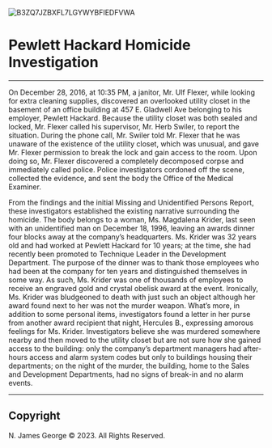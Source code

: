 ![B3ZQ7JZBXFL7LGYWYBFIEDFVWA](https://github.com/njgeorge000158/Data-Modeling-and-SQL-Queries-for-Employee-Database/assets/137228821/f7085dd1-4539-4a8c-8e58-2c440dad585f)

# Pewlett Hackard Homicide Investigation
----
On December 28, 2016, at 10:35 PM, a janitor, Mr. Ulf Flexer, while looking for extra cleaning supplies, discovered an overlooked utility closet in the basement of an office building at 457 E. Gladwell Ave belonging to his employer, Pewlett Hackard.  Because the utility closet was both sealed and locked, Mr. Flexer called his supervisor, Mr. Herb Swiler, to report the situation.  During the phone call, Mr. Swiler told Mr. Flexer that he was unaware of the existence of the utility closet, which was unusual, and gave Mr. Flexer permission to break the lock and gain access to the room.  Upon doing so, Mr. Flexer discovered a completely decomposed corpse and immediately called police.  Police investigators cordoned off the scene, collected the evidence, and sent the body the Office of the Medical Examiner.  

From the findings and the initial Missing and Unidentified Persons Report, these investigators established the existing narrative surrounding the homicide.  The body belongs to a woman, Ms. Magdalena Krider, last seen with an unidentified man on December 18, 1996, leaving an awards dinner four blocks away at the company’s headquarters.  Ms. Krider was 32 years old and had worked at Pewlett Hackard for 10 years; at the time, she had recently been promoted to Technique Leader in the Development Department.  The purpose of the dinner was to thank those employees who had been at the company for ten years and distinguished themselves in some way.  As such, Ms. Krider was one of thousands of employees to receive an engraved gold and crystal obelisk award at the event.  Ironically, Ms. Krider was bludgeoned to death with just such an object although her award found next to her was not the murder weapon.  What’s more, in addition to some personal items, investigators found a letter in her purse from another award recipient that night, Hercules B., expressing amorous feelings for Ms. Krider.  Investigators believe she was murdered somewhere nearby and then moved to the utility closet but are not sure how she gained access to the building: only the company’s department managers had after-hours access and alarm system codes but only to buildings housing their departments; on the night of the murder, the building, home to the Sales and Development Departments, had no signs of break-in and no alarm events.




----

## Copyright

N. James George © 2023. All Rights Reserved.
